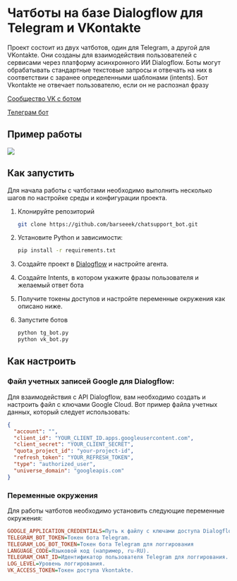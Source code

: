 # Чатботы на базе Dialogflow для Telegram и VKontakte
Проект состоит из двух чатботов, один для Telegram, а другой для VKontakte.
Они созданы для взаимодействия пользователей с сервисами через платформу асинхронного ИИ Dialogflow.
Боты могут обрабатывать стандартные текстовые запросы и отвечать на них в соответствии с заранее определенными шаблонами (intents).
Бот Vkontakte не отвечает пользователю, если он не распознал фразу

[Сообщество VK с ботом ](https://vk.com/sh1t_post1ng)

[Телеграм бот](https://t.me/voice_recognition_dvmn_bot)
## Пример работы
![](https://media.giphy.com/media/v1.Y2lkPTc5MGI3NjExZnlmZGt5cWg1N3V2YnhlNmFtZWd3cnAyd2V5NTI0NjdqdjBnZHdqdiZlcD12MV9pbnRlcm5hbF9naWZfYnlfaWQmY3Q9Zw/DGdRfN1vQbmtzIFu07/giphy.gif)


## Как запустить
Для начала работы с чатботами необходимо выполнить несколько шагов по настройке среды и конфигурации проекта.

1. Клонируйте репозиторий

    ```bash
    git clone https://github.com/barseeek/chatsupport_bot.git
    ```
2. Установите Python и зависимости:
   
    ```bash   
    pip install -r requirements.txt
    ```   
3. Создайте проект в [Dialogflow](https://dialogflow.cloud.google.com/) и настройте агента.
4. Создайте Intents, в котором укажите фразы пользователя и желаемый ответ бота
5. Получите токены доступов и настройте переменные окружения как описано ниже.
6. Запустите ботов
    ```bash   
    python tg_bot.py
    python vk_bot.py
    ```   

## Как настроить
### Файл учетных записей Google для Dialogflow:

Для взаимодействия с API Dialogflow, вам необходимо создать и настроить файл с ключами Google Cloud. Вот пример файла учетных данных, который следует использовать:

```json
{
  "account": "",
  "client_id": "YOUR_CLIENT_ID.apps.googleusercontent.com",
  "client_secret": "YOUR_CLIENT_SECRET",
  "quota_project_id": "your-project-id",
  "refresh_token": "YOUR_REFRESH_TOKEN",
  "type": "authorized_user",
  "universe_domain": "googleapis.com"
}
```
### Переменные окружения
Для работы чатботов необходимо установить следующие переменные окружения:

```ini
GOOGLE_APPLICATION_CREDENTIALS=Путь к файлу с ключами доступа Dialogflow.
TELEGRAM_BOT_TOKEN=Токен бота Telegram.
TELEGRAM_LOG_BOT_TOKEN=Токен бота Telegram для логгирования
LANGUAGE_CODE=Языковой код (например, ru-RU).
TELEGRAM_CHAT_ID=Идентификатор пользователя Telegram для логгирования.
LOG_LEVEL=Уровень логгирования.
VK_ACCESS_TOKEN=Токен доступа Vkontakte.
```
